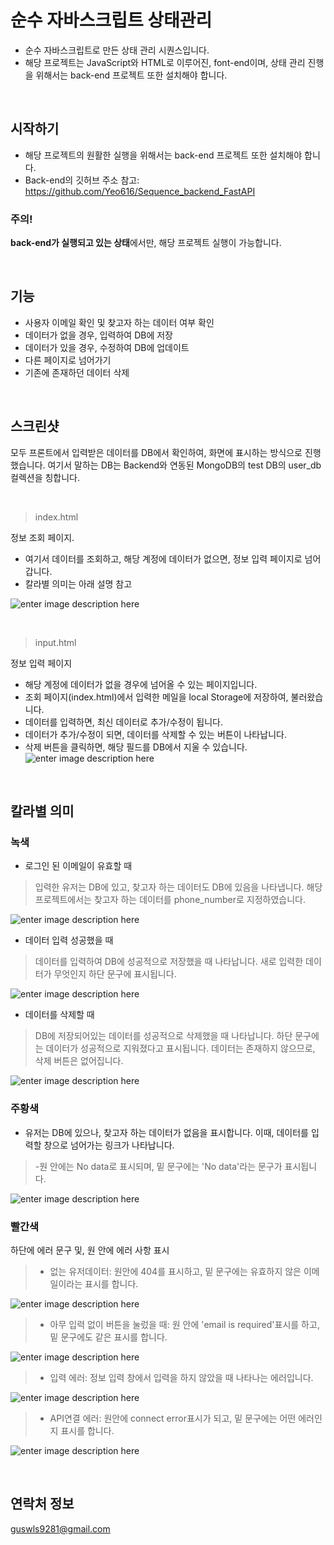 

# 순수 자바스크립트 상태관리

- 순수 자바스크립트로 만든 상태 관리 시퀀스입니다.  
- 해당 프로젝트는 JavaScript와 HTML로 이루어진, font-end이며, 상태 관리 진행을 위해서는 back-end 프로젝트 또한 설치해야 합니다.

<br>

## 시작하기

- 해당 프로젝트의 원활한 실행을 위해서는 back-end 프로젝트 또한 설치해야 합니다.
- Back-end의 깃허브 주소 참고: https://github.com/Yeo616/Sequence_backend_FastAPI

### 주의!
<b>back-end가 실행되고 있는 상태</b>에서만, 해당 프로젝트 실행이 가능합니다.

<br>

## 기능
- 사용자 이메일 확인 및 찾고자 하는 데이터 여부 확인
- 데이터가 없을 경우, 입력하여 DB에 저장
- 데이터가 있을 경우, 수정하여 DB에 업데이트
- 다른 페이지로 넘어가기
- 기존에 존재하던 데이터 삭제 
<br>

## 스크린샷
모두 프론트에서 입력받은 데이터를 DB에서 확인하여, 화면에 표시하는 방식으로 진행했습니다.
여기서 말하는 DB는 Backend와 연동된 MongoDB의 test DB의 user_db컬렉션을 칭합니다.

<br>

> index.html

정보 조회 페이지.
- 여기서 데이터를 조회하고, 해당 계정에 데이터가 없으면, 정보 입력 페이지로 넘어갑니다.
- 칼라별 의미는 아래 설명 참고

![enter image description here](https://user-images.githubusercontent.com/102447800/226276914-50c182b0-49b3-4a79-97c9-629fb2113943.gif)

<br>

> input.html

정보 입력 페이지


- 해당 계정에 데이터가 없을 경우에 넘어올 수 있는 페이지입니다.
- 조회 페이지(index.html)에서 입력한 메일을 local Storage에 저장하여, 불러왔습니다. 
- 데이터를 입력하면, 최신 데이터로 추가/수정이 됩니다. 
- 데이터가 추가/수정이 되면, 데이터를 삭제할 수 있는 버튼이 나타납니다.
- 삭제 버튼을 클릭하면, 해당 필드를 DB에서 지울 수 있습니다.
![enter image description here](https://user-images.githubusercontent.com/102447800/226555930-cc413602-1a7f-4403-a7f7-6fe24694690c.gif)

<br>

## 칼라별 의미
### 녹색
- 로그인 된 이메일이 유효할 때

>  입력한 유저는 DB에 있고, 찾고자 하는 데이터도 DB에 있음을 나타냅니다. 해당 프로젝트에서는 찾고자 하는 데이터를 phone_number로 지정하였습니다.

![enter image description here](https://user-images.githubusercontent.com/102447800/226273953-3d4565f5-9939-42b0-833c-eee6a7b88f79.png)

- 데이터 입력 성공했을 때

> 데이터를 입력하여 DB에 성공적으로 저장했을 때 나타납니다.
> 새로 입력한 데이터가 무엇인지 하단 문구에 표시됩니다.
> 
![enter image description here](https://user-images.githubusercontent.com/102447800/226517191-d12efde2-07e1-4f68-a94a-e4c937473a7d.png)

- 데이터를 삭제할 때

> DB에 저장되어있는 데이터를 성공적으로 삭제했을 때 나타납니다. 
> 하단 문구에는 데이터가 성공적으로 지워졌다고 표시됩니다.
> 데이터는 존재하지 않으므로, 삭제 버튼은 없어집니다.

![enter image description here](https://user-images.githubusercontent.com/102447800/226551595-8a397f1b-928a-4fb9-9c01-d84a4d0ad6d4.png)

### 주황색 
- 유저는 DB에 있으나, 찾고자 하는 데이터가 없음을 표시합니다. 이때, 데이터를 입력할 창으로 넘어가는 링크가 나타납니다.
> -원 안에는 No data로 표시되며, 밑 문구에는 'No data'라는 문구가 표시됩니다. 

![enter image description here](https://user-images.githubusercontent.com/102447800/226274078-37459f50-1192-4298-8649-0157e0b6b356.png)

### 빨간색
하단에 에러 문구 및, 원 안에 에러 사항 표시
> - 없는 유저데이터: 원안에 404를 표시하고, 밑 문구에는 유효하지 않은 이메일이라는 표시를 합니다.
> 
![enter image description here](https://user-images.githubusercontent.com/102447800/226272154-a7f5feb3-9f45-4ca3-b603-57cf7ee4be50.png)
> - 아무 입력 없이 버튼을 눌렀을 때: 원 안에 'email is required'표시를 하고, 밑 문구에도 같은 표시를 합니다.

![enter image description here](https://user-images.githubusercontent.com/102447800/226270395-2baa3ae3-4221-4c17-95e1-9253350e0709.png)

> - 입력 에러: 정보 입력 창에서 입력을 하지 않았을 때 나타나는 에러입니다.

![enter image description here](https://user-images.githubusercontent.com/102447800/226551918-73afc146-961d-4d24-a0fd-7499d8903a96.png)

> - API연결 에러: 원안에 connect error표시가 되고, 밑 문구에는 어떤 에러인지 표시를 합니다.

![enter image description here](https://user-images.githubusercontent.com/102447800/226270293-b169df08-6e28-4cae-abe4-5ba7b1bb1726.png)


<br>

## 연락처 정보

guswls9281@gmail.com
